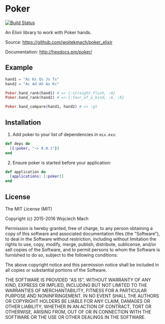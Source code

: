 # Poker

[![Build Status](https://travis-ci.org/wojtekmach/poker_elixir.svg)](https://travis-ci.org/wojtekmach/poker_elixir)

An Elixir library to work with Poker hands.

Source: <https://github.com/wojtekmach/poker_elixir>

Documentation: <http://hexdocs.pm/poker/>

## Example

```elixir
hand1 = "As Ks Qs Js Ts"
hand2 = "Ac Ad Ah As Kc"

Poker.hand_rank(hand1) # => {:straight_flush, :A}
Poker.hand_rank(hand2) # => {:four_of_a_kind, :A, :K}

Poker.hand_compare(hand1, hand2) # => :gt
```

## Installation

1. Add poker to your list of dependencies in `mix.exs`:

```elixir
def deps do
  [{:poker, "~> 0.0.1"}]
end
```

2. Ensure poker is started before your application:

```elixir
def application do
  [applications: [:poker]]
end
```

## License

The MIT License (MIT)

Copyright (c) 2015-2016 Wojciech Mach

Permission is hereby granted, free of charge, to any person obtaining a copy of this software and associated documentation files (the "Software"), to deal in the Software without restriction, including without limitation the rights to use, copy, modify, merge, publish, distribute, sublicense, and/or sell copies of the Software, and to permit persons to whom the Software is furnished to do so, subject to the following conditions:

The above copyright notice and this permission notice shall be included in all copies or substantial portions of the Software.

THE SOFTWARE IS PROVIDED "AS IS", WITHOUT WARRANTY OF ANY KIND, EXPRESS OR IMPLIED, INCLUDING BUT NOT LIMITED TO THE WARRANTIES OF MERCHANTABILITY, FITNESS FOR A PARTICULAR PURPOSE AND NONINFRINGEMENT. IN NO EVENT SHALL THE AUTHORS OR COPYRIGHT HOLDERS BE LIABLE FOR ANY CLAIM, DAMAGES OR OTHER LIABILITY, WHETHER IN AN ACTION OF CONTRACT, TORT OR OTHERWISE, ARISING FROM, OUT OF OR IN CONNECTION WITH THE SOFTWARE OR THE USE OR OTHER DEALINGS IN THE SOFTWARE.
